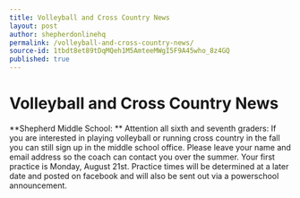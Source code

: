```yaml
---
title: Volleyball and Cross Country News
layout: post
author: shepherdonlinehq
permalink: /volleyball-and-cross-country-news/
source-id: 1tbdt8et89tDqMQeh1M5AmteeMWgI5F9A45who_8z4GQ
published: true
---
```

# Volleyball and Cross Country News

**Shepherd Middle School: ** Attention all sixth and seventh graders: If you are interested in playing volleyball or running cross country in the fall you can still sign up in the middle school office. Please leave your name and email address so the coach can contact you over the summer. Your first practice is Monday, August 21st. Practice times will be determined at a later date and posted on facebook and will also be sent out via a powerschool announcement.

